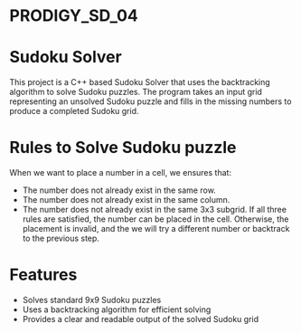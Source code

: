 # PRODIGY_SD_04
# Sudoku Solver
This project is a C++ based Sudoku Solver that uses the backtracking algorithm to solve Sudoku puzzles. The program takes an input grid representing an unsolved Sudoku puzzle and fills in the missing numbers to produce a completed Sudoku grid.
# Rules to Solve Sudoku puzzle
When we want to place a number in a cell, we ensures that:
- The number does not already exist in the same row.
- The number does not already exist in the same column.
- The number does not already exist in the same 3x3 subgrid.
If all three rules are satisfied, the number can be placed in the cell. Otherwise, the placement is invalid, and the we will try a different number or backtrack to the previous step.

# Features
- Solves standard 9x9 Sudoku puzzles
- Uses a backtracking algorithm for efficient solving
- Provides a clear and readable output of the solved Sudoku grid

